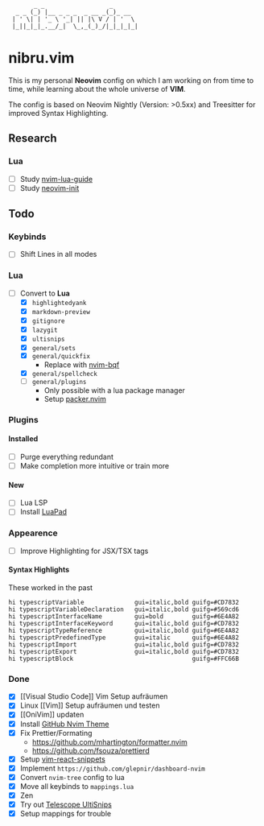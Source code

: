 ```
       _ _                  _       
  _ _ (_) |__ _ _ _  _ __ _(_)_ __  
 | ' \| | '_ \ '_| || |\ V / | '  \ 
 |_||_|_|_.__/_|  \_,_(_)_/|_|_|_|_|
```

# nibru.vim

This is my personal **Neovim** config on which I am working on from time to time, while learning about the whole universe of **VIM**.

The config is based on Neovim Nightly (Version: >0.5xx) and Treesitter for improved Syntax Highlighting.

## Research
### Lua
- [ ] Study [nvim-lua-guide](https://github.com/nanotee/nvim-lua-guide)
- [ ] Study [neovim-init](https://oroques.dev/notes/neovim-init/)

## Todo
### Keybinds
- [ ] Shift Lines in all modes

### Lua
- [ ] Convert to **Lua**
  - [x] `highlightedyank`
  - [x] `markdown-preview`
  - [x] `gitignore`
  - [x] `lazygit`
  - [x] `ultisnips`
  - [x] `general/sets`
  - [x] `general/quickfix`
    - Replace with [nvim-bqf](https://github.com/kevinhwang91/nvim-bqf) 
  - [x] `general/spellcheck`
  - [ ] `general/plugins`
    - Only possible with a lua package manager
    - Setup [packer.nvim](https://jdhao.github.io/2021/07/11/from_vim_plug_to_packer/)

### Plugins
#### Installed
- [ ] Purge everything redundant
- [ ] Make completion more intuitive or train more

#### New
- [ ] Lua LSP
- [ ] Install [LuaPad](https://github.com/rafcamlet/nvim-luapad)

### Appearence
- [ ] Improve Highlighting for JSX/TSX tags

#### Syntax Highlights
These worked in the past
```viml
hi typescriptVariable              gui=italic,bold guifg=#CD7832
hi typescriptVariableDeclaration   gui=italic,bold guifg=#569cd6
hi typescriptInterfaceName         gui=bold        guifg=#6E4A82
hi typescriptInterfaceKeyword      gui=italic,bold guifg=#CD7832
hi typescriptTypeReference         gui=italic,bold guifg=#6E4A82
hi typescriptPredefinedType        gui=italic      guifg=#6E4A82
hi typescriptImport                gui=italic,bold guifg=#CD7832
hi typescriptExport                gui=italic,bold guifg=#CD7832
hi typescriptBlock                                 guifg=#FFC66B
```

### Done
- [x] [[Visual Studio Code]] Vim Setup aufräumen
- [x] Linux [[Vim]] Setup aufräumen und testen
- [x] [[OniVim]] updaten
- [x] Install [GitHub Nvim Theme](https://github.com/projekt0n/github-nvim-theme) 
- [x] Fix Prettier/Formating
  - https://github.com/mhartington/formatter.nvim
  - https://github.com/fsouza/prettierd
- [x] Setup [vim-react-snippets](https://github.com/mlaursen/vim-react-snippets#usestate)
- [x] Implement `https://github.com/glepnir/dashboard-nvim`
- [x] Convert `nvim-tree` config to lua
- [x] Move all keybinds to `mappings.lua`
- [x] Zen
- [x] Try out [Telescope UltiSnips](https://github.com/fhill2/telescope-ultisnips.nvim)
- [x] Setup mappings for trouble
